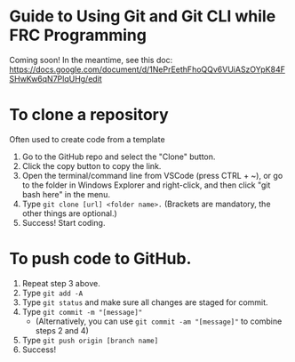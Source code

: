 # Guide to Using Git and Git CLI while FRC Programming

Coming soon! In the meantime, see this doc: https://docs.google.com/document/d/1NePrEethFhoQQv6VUiASzOYpK84FSHwKw6qN7PlqUHg/edit

# To clone a repository
Often used to create code from a template
1. Go to the GitHub repo and select the "Clone" button.
2. Click the copy button to copy the link.
3. Open the terminal/command line from VSCode (press CTRL + ~), or go to the folder in Windows Explorer and right-click, and then click "git bash here" in the menu.
4. Type ```git clone [url] <folder name>.``` (Brackets are mandatory, the other things are optional.)
5. Success! Start coding.

# To push code to GitHub.

1. Repeat step 3 above.
2. Type ```git add -A```
3. Type ```git status``` and make sure all changes are staged for commit.
4. Type ```git commit -m "[message]"```
    - (Alternatively, you can use ```git commit -am "[message]"``` to combine steps 2 and 4)
5. Type ```git push origin [branch name]```
6. Success!